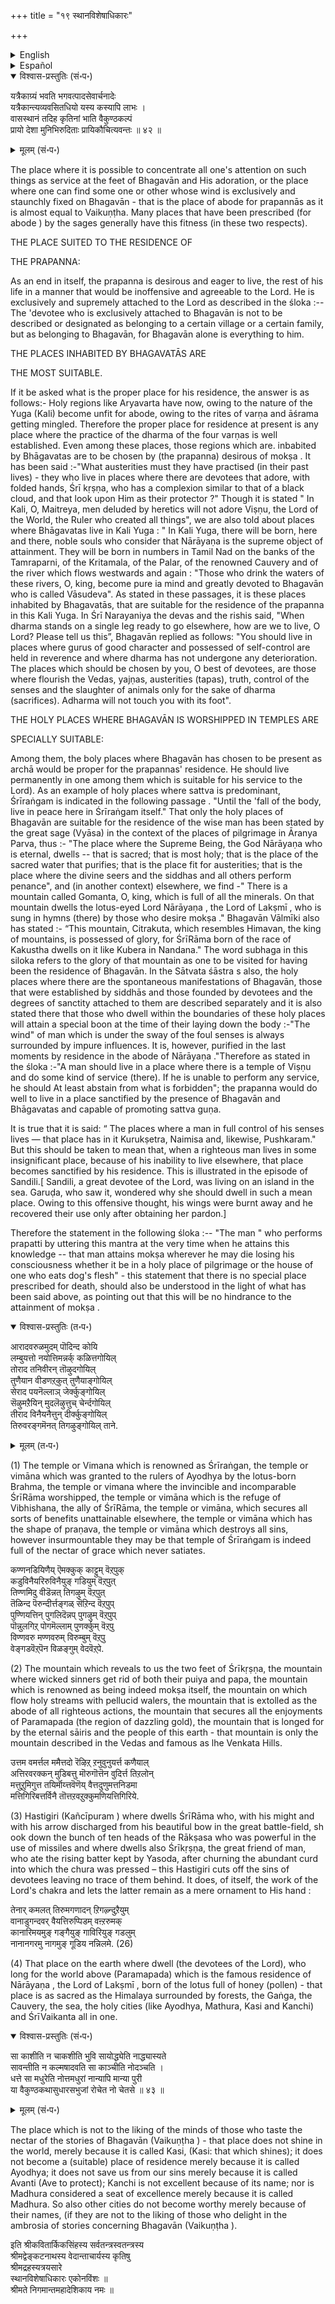 +++
title = "१९ स्थानविशेषाधिकारः"

+++

<details><summary>English</summary>

(19) THE CHAPTER ON THE PLACES  
SUITABLE FOR THE RESIDENCE OF THE PRAPANNA.  
page249

</details>

<details><summary>Español</summary>

(19) El capítulo sobre los lugares  
Adecuado para la residencia de la Prapanna.  
Página 249
</details>


<details open><summary>विश्वास-प्रस्तुतिः (सं॰प॰)</summary>

यत्रैकाग्र्यं भवति भगवत्पादसेवार्चनादेः  
यत्रैकान्त्यव्यवसितधियो यस्य कस्यापि लाभः ।  
वासस्थानं तदिह कृतिनां भाति वैकुण्ठकल्पं  
प्रायो देशा मुनिभिरुदिताः प्रायिकौचित्यवन्तः ॥ ४२ ॥
</details>

<details><summary>मूलम् (सं॰प॰)</summary>

यत्रैकाग्र्यं भवति भगवत्पादसेवार्चनादेः  
यत्रैकान्त्यव्यवसितधियो यस्य कस्यापि लाभः ।  
वासस्थानं तदिह कृतिनां भाति वैकुण्ठकल्पं  
प्रायो देशा मुनिभिरुदिताः प्रायिकौचित्यवन्तः ॥ ४२ ॥
</details>

The place where it is possible to concentrate all one's attention on such things as service at the feet of Bhagavān and His adoration, or the place where one can find some one or other whose wind is exclusively and staunchly fixed on Bhagavān - that is the place of abode for prapannās as it is almost equal to Vaikuṇṭha. Many places that have been prescribed (for abode ) by the sages generally have this fitness (in these two respects).

THE PLACE SUITED TO THE RESIDENCE OF

THE PRAPANNA:

As an end in itself, the prapanna is desirous and eager to live, the rest of his life in a manner that would be inoffensive and agreeable to the Lord. He is exclusively and supremely attached to the Lord as described in the śloka  :-- The 'devotee who is exclusively attached to Bhagavān is not to be described or designated as belonging to a certain village or a certain family, but as belonging to Bhagavān, for Bhagavān alone is everything to him.

THE PLACES INHABITED BY BHAGAVATĀS ARE

THE MOST SUITABLE.

If it be asked what is the proper place for his residence, the answer is as follows:- Holy regions like Aryavarta have now, owing to the nature of the Yuga (Kali) become unfit for abode, owing to the rites of varṇa and āśrama getting mingled. Therefore the proper place for residence at present is any place where the practice of the dharma of the four varṇas is well established. Even among these places, those regions which are. inbabited by Bhāgavatas are to be chosen by (the prapanna) desirous of mokṣa . It has been said :-"What austerities must they have practised (in their past lives) - they who live in places where there are devotees that adore, with folded hands, Śrī kṛṣṇa, who has a complexion similar to that of a black cloud, and that look upon Him as their protector ?" Though it is stated " In Kali, O, Maitreya, men deluded by heretics will not adore Viṣṇu, the Lord of the World, the Ruler who created all things", we are also told about places where Bhāgavatas live in Kali Yuga : " In Kali Yuga, there will be born, here and there, noble souls who consider that Nārāyaṇa  is the supreme object of attainment. They will be born in numbers in Tamil Nad on the banks of the Tamraparni, of the Kritamala, of the Palar, of the renowned Cauvery and of the river which flows westwards and again : "Those who drink the waters of these rivers, O, king, become pure ia mind and greatly devoted to Bhagavān who is called Vāsudeva". As stated in these passages, it is these places inhabited by Bhagavatās, that are suitable for the residence of the prapanna in this Kali Yuga. In Śrī Narayaniya the devas and the rishis said, "When dharma stands on a single leg ready to go elsewhere, how are we to live, O Lord? Please tell us this”, Bhagavān replied as follows: "You should live in places where gurus of good character and possessed of self-control are held in reverence and where dharma has not undergone any deterioration. The places which should be chosen by you, O best of devotees, are those where flourish the Vedas, yajṇas, austerities (tapas), truth, control of the senses and the slaughter of animals only for the sake of dharma (sacrifices). Adharma will not touch you with its foot".

THE HOLY PLACES WHERE BHAGAVĀN IS WORSHIPPED IN TEMPLES ARE

SPECIALLY SUITABLE:

Among them, the boly places where Bhagavān has chosen to be present as archā would be proper for the prapannas' residence. He should live permanently in one among them which is suitable for his service to the Lord). As an example of holy places where sattva is predominant, Śrīraṅgam is indicated in the following passage . "Until the 'fall of the body, live in peace here in Śrīraṅgam itself." That only the holy places of Bhagavān are suitable for the residence of the wise man has been stated by the great sage (Vyāsa) in the context of the places of pilgrimage in Āranya Parva, thus :- "The place where the Supreme Being, the God Nārāyaṇa  who is eternal, dwells -- that is sacred; that is most holy; that is the place of the sacred water that purifies; that is the place fit for austerities; that is the place where the divine seers and the siddhas and all others perform penance", and (in another context) elsewhere, we find -" There is a mountain called Gomanta, O, king, which is full of all the minerals. On that mountain dwells the lotus-eyed Lord Nārāyaṇa , the Lord of Lakṣmī , who is sung in hymns (there) by those who desire mokṣa ." Bhagavān Vālmīki also has stated :- “This mountain, Citrakuta, which resembles Himavan, the king of mountains, is possessed of glory, for ŚrīRāma born of the race of Kakustha dwells on it like Kubera in Nandana." The word subhaga in this siloka refers to the glory of that mountain as one to be visited for having been the residence of Bhagavān. In the Sātvata śāstra s also, the holy places where there are the spontaneous manifestations of Bhagavān, those that were established by siddhās and those founded by devotees and the degrees of sanctity attached to them are described separately and it is also stated there that those who dwell within the boundaries of these holy places will attain a special boon at the time of their laying down the body :-"The wind" of man which is under the sway of the foul senses is always surrounded by impure influences. It is, however, purified in the last moments by residence in the abode of Nārāyaṇa ."Therefore as stated in the śloka  :-"A man should live in a place where there is a temple of Viṣṇu  and do some kind of service (there). If he is unable to perform any service, he should At least abstain from what is forbidden"; the prapanna would do well to live in a place sanctified by the presence of Bhagavān and Bhāgavatas and capable of promoting sattva guṇa.

It is true that it is said: “ The places where a man in full control of his senses lives — that place has in it Kurukṣetra, Naimisa and, likewise, Pushkaram." But this should be taken to mean that, when a righteous man lives in some insignificant place, because of his inability to live elsewhere, that place becomes sanctified by his residence. This is illustrated in the episode of Sandili.[ Sandili, a great devotee of the Lord, was living on an island in the sea. Garuḍa, who saw it, wondered why she should dwell in such a mean place. Owing to this offensive thought, his wings were burnt away and he recovered their use only after obtaining her pardon.]

Therefore the statement in the following śloka  :-- "The man " who performs prapatti by uttering this mantra at the very time when he attains this knowledge -- that man attains mokṣa  wherever he may die losing his consciousness whether it be in a holy place of pilgrimage or the house of one who eats dog's flesh" - this statement that there is no special place prescribed for death, should also be understood in the light of what has been said above, as pointing out that this will be no hindrance to the attainment of mokṣa .

<details open><summary>विश्वास-प्रस्तुतिः (त॰प॰)</summary>

आरादवरुळमुदम् पॊदिन्द कोयि  
लम्बुयत्तो नयोत्तिमन्नर्क् कळित्तगोयिल्  
तोराद तनिवीरन् तॊऴुदगोयिल्  
तुणैयान वीडणऱ्‌कुत् तुणैयाङ्गोयिल्  
सेराद पयनॆल्लाञ् जेर्क्कुङ्गोयिल्  
सॆऴुमऱैयिन् मुदलॆऴुत्तुच् चेर्न्दगोयिल्  
तीराद विनैयनैत्तुन् दीर्क्कुङ्गोयिल्  
तिरुवरङ्गमॆनत् तिगऴुङ्गोयिल् ताने.
</details>

<details><summary>मूलम् (त॰प॰)</summary>

आरादवरुळमुदम् पॊदिन्द कोयि  
लम्बुयत्तो नयोत्तिमन्नर्क् कळित्तगोयिल्  
तोराद तनिवीरन् तॊऴुदगोयिल्  
तुणैयान वीडणऱ्‌कुत् तुणैयाङ्गोयिल्  
सेराद पयनॆल्लाञ् जेर्क्कुङ्गोयिल्  
सॆऴुमऱैयिन् मुदलॆऴुत्तुच् चेर्न्दगोयिल्  
तीराद विनैयनैत्तुन् दीर्क्कुङ्गोयिल्  
तिरुवरङ्गमॆनत् तिगऴुङ्गोयिल् ताने.
</details>

(1) The temple or Vimana which is renowned as Śrīraṅgan, the temple or vimāna which was granted to the rulers of Ayodhya by the lotus-born Brahma, the temple or vimana where the invincible and incomparable ŚrīRāma worshipped, the temple or vimāna which is the refuge of Vibhishana, the ally of ŚrīRāma, the temple or vimāna, which secures all sorts of benefits unattainable elsewhere, the temple or vimāna which has the shape of praṇava, the temple or vimāna which destroys all sins, however insurmountable they may be that temple of Śrīraṅgam is indeed full of the nectar of grace which never satiates.

कण्णनडियिणैय् ऎमक्कुक् काट्टुम् वॆऱ्‌पुक्  
कडुविनैयरिरुविनैयुङ् गडियुम् वॆऱ्‌पुत्  
तिण्णमिदु वीडॆन्नत् तिगऴुम् वॆऱ्‌पुत्  
तॆळिन्द पॆरुन्दीर्त्तङ्गळ् सॆऱिन्द वॆऱ्‌पुप्  
पुण्णियत्तिन् पुगलिदॆन्नप् पुगऴुम् वॆऱ्‌पुप्  
पॊन्नुलगिऱ्‌ पोगमॆल्लाम् पुणर्क्कुम् वॆऱ्‌पु  
विण्णवरु मण्णवरुम् विरुम्बुम् वॆऱ्‌पु  
वेङ्गडवॆऱ्‌पॆन विळङ्गुम् वेदवॆऱ्‌पे.

(2) The mountain which reveals to us the two feet of Śrīkṛṣṇa, the mountain where wicked sinners get rid of both their puiya and papa, the mountain which is renowned as being indeed mokṣa  itself, the mountain on which flow holy streams with pellucid walers, the mountain that is extolled as the abode of all righteous actions, the mountain that secures all the enjoyments of Paramapada (the region of dazzling gold), the mountain that is longed for by the eternal sāiris and the people of this earth - that mountain is only the mountain described in the Vedas and famous as lhe Venkata Hills.

उत्तम वमर्त्तल ममैत्तदो रॆऴिऱ्‌ ऱनुवुनुयर्त्त कणैयाल्  
अत्तिरवरक्कन् मुडिबत्तु मॊरुगॊत्तॆन वुदिर्त्त तिऱलोन्  
मत्तुऱुमिगुत्त तयिर्मॊय्त्तवॆणॆय् वैत्तदुणुमत्तनिडमा  
मत्तिगिरिबत्तर्विनै तॊत्तऱवऱुक्कुमणियत्तिगिरिये.

(3) Hastigiri (Kañcīpuram ) where dwells ŚrīRāma who, with his might and with his arrow discharged from his beautiful bow in the great battle-field, sh ook down the bunch of ten heads of the Rākṣasa who was powerful in the use of missiles and where dwells also Śrīkṛṣṇa, the great friend of man, who ate the rising batter kept by Yasoda, after churning the abundant curd into which the chura was pressed – this Hastigiri cuts off the sins of devotees leaving no trace of them behind. It does, of itself, the work of the Lord's chakra and lets the latter remain as a mere ornament to His hand :

तेनार् कमलत् तिरुमगणादन् ऱिगऴ्न्दुऱैयुम्  
वानाडुगन्दवर् वैयत्तिरुप्पिडम् वऩ्ऱरुमक्  
कानारिमयमुङ् गङ्गैयुङ् गाविरियुङ् गडलुम्  
नानानगरमु नागमुङ् गूडिय नन्निलमे. (26)

(4) That place on the earth where dwell (the devotees of the Lord), who long for the world above (Paramapada) which is the famous residence of Nārāyaṇa , the Lord of Lakṣmī , born of the lotus full of honey (pollen) - that place is as sacred as the Himalaya surrounded by forests, the Gaṅga, the Cauvery, the sea, the holy cities (like Ayodhya, Mathura, Kasi and Kanchi) and ŚrīVaikanta all in one.

<details open><summary>विश्वास-प्रस्तुतिः (सं॰प॰)</summary>

सा काशीति न चाकशीति भुवि सायोद्ध्येति नाद्ध्यास्यते  
सावन्तीति न कल्मषादवति सा काञ्चीति नोदञ्चति ।  
धत्ते सा मधुरेति नोत्तमधुरां नान्यापि मान्या पुरी  
या वैकुण्ठकथासुधारसभुजां रोचेत नो चेतसे ॥ ४३ ॥
</details>

<details><summary>मूलम् (सं॰प॰)</summary>

सा काशीति न चाकशीति भुवि सायोद्ध्येति नाद्ध्यास्यते  
सावन्तीति न कल्मषादवति सा काञ्चीति नोदञ्चति ।  
धत्ते सा मधुरेति नोत्तमधुरां नान्यापि मान्या पुरी  
या वैकुण्ठकथासुधारसभुजां रोचेत नो चेतसे ॥ ४३ ॥
</details>

The place which is not to the liking of the minds of those who taste the nectar of the stories of Bhagavān (Vaikuṇṭha  ) - that place does not shine in the world, merely because it is called Kasi, (Kasi: that which shines); it does not become a (suitable) place of residence merely because it is called Ayodhya; it does not save us from our sins merely because it is called Avanti (Ave to protect); Kanchi is not excellent because of its name; nor is Madhura considered a seat of excellence merely because it is called Madhura. So also other cities do not become worthy merely because of their names, (if they are not to the liking of those who delight in the ambrosia of stories concerning Bhagavān (Vaikuṇṭha   ).

इति श्रीकवितार्किकसिंहस्य सर्वतन्त्रस्वतन्त्रस्य  
श्रीमद्वेङ्कटनाथस्य वेदान्ताचार्यस्य कृतिषु  
श्रीमद्रहस्यत्रयसारे  
स्थानविशेषाधिकारः एकोनविंशः ॥  
श्रीमते निगमान्तमहादेशिकाय नमः ॥

